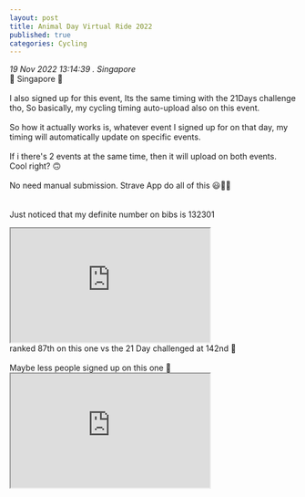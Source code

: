 ```yaml
---
layout: post
title: Animal Day Virtual Ride 2022
published: true
categories: Cycling
---
```

_19 Nov 2022 13:14:39 . Singapore_
<br>
📍 Singapore 📍
<br>
<br>
I also signed up for this event, Its the same timing with the 21Days challenge tho, So basically, my cycling timing auto-upload also on this event.
<br>
<br>
So how it actually works is, whatever event I signed up for on that day, my timing will automatically update on specific events.
<br>
<br>
If i there's 2 events at the same time, then it will upload on both events.
<br>
Cool right? 🙃
<br>
<br>
No need manual submission. Strave App do all of this 😃👌🏼
<br>
<br>
<br>
Just noticed that my definite number on bibs is 132301
<br>
<iframe src="https://drive.google.com/file/d/1s-XrWzCoW8g6-5esHF6kEIch0sFPsmk2/preview" width="350" height="200" allow="autoplay"></iframe>
<br>
ranked 87th on this one vs the 21 Day challenged at 142nd 🤔
<br>
<br>
Maybe less people signed up on this one 🤭
<br>
<iframe src="https://drive.google.com/file/d/1m_ArT3RFu60XBnukFOJqr6iMYIyfdQ0Z/preview" width="350" height="200" allow="autoplay"></iframe>


